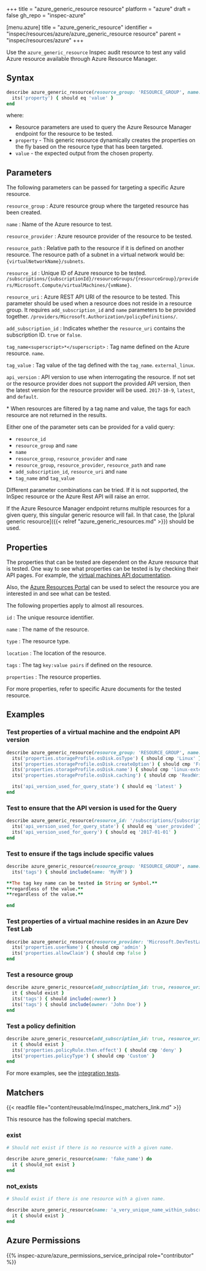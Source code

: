+++
title = "azure_generic_resource resource"
platform = "azure"
draft = false
gh_repo = "inspec-azure"

[menu.azure]
title = "azure_generic_resource"
identifier = "inspec/resources/azure/azure_generic_resource resource"
parent = "inspec/resources/azure"
+++

Use the `azure_generic_resource` Inspec audit resource to test any valid Azure resource available through Azure Resource Manager.

## Syntax

```ruby
describe azure_generic_resource(resource_group: 'RESOURCE_GROUP', name: 'NAME') do
  its('property') { should eq 'value' }
end
```

where:

- Resource parameters are used to query the Azure Resource Manager endpoint for the resource to be tested.
- `property` - This generic resource dynamically creates the properties on the fly based on the resource type that has been targeted.
- `value` - the expected output from the chosen property.

## Parameters

The following parameters can be passed for targeting a specific Azure resource.

`resource_group`
: Azure resource group where the targeted resource has been created.

`name`
: Name of the Azure resource to test.

`resource_provider`
: Azure resource provider of the resource to be tested.

`resource_path`
: Relative path to the resource if it is defined on another resource. The resource path of a subnet in a virtual network would be: `{virtualNetworkName}/subnets`.

`resource_id`
: Unique ID of Azure resource to be tested. `/subscriptions/{subscriptionId}/resourceGroups/{resourceGroup}/providers/Microsoft.Compute/virtualMachines/{vmName}`.

`resource_uri`
: Azure REST API URI of the resource to be tested. This parameter should be used when a resource does not reside in a resource group. It requires `add_subscription_id` and `name` parameters to be provided together. `/providers/Microsoft.Authorization/policyDefinitions/`.

`add_subscription_id`
: Indicates whether the `resource_uri` contains the subscription ID. `true` or `false`.

`tag_name<superscript>*</superscript>`
: Tag name defined on the Azure resource. `name`.

`tag_value`
: Tag value of the tag defined with the `tag_name`. `external_linux`.

`api_version`
: API version to use when interrogating the resource. If not set or the resource provider does not support the provided API version, then the latest version for the resource provider will be used. `2017-10-9`, `latest`, and `default`.

<superscript>*</superscript> When resources are filtered by a tag name and value, the tags for each resource are not returned in the results.

Either one of the parameter sets can be provided for a valid query:

- `resource_id`
- `resource_group` and `name`
- `name`
- `resource_group`, `resource_provider` and `name`
- `resource_group`, `resource_provider`, `resource_path` and `name`
- `add_subscription_id`, `resource_uri` and `name`
- `tag_name` and `tag_value`

Different parameter combinations can be tried. If it is not supported, the InSpec resource or the Azure Rest API will raise an error.

If the Azure Resource Manager endpoint returns multiple resources for a given query, this singular generic resource will fail. In that case, the [plural generic resource]({{< relref "azure_generic_resources.md" >}}) should be used.

## Properties

The properties that can be tested are dependent on the Azure resource that is tested. One way to see what properties can be tested is by checking their API pages. For example, the [virtual machines API documentation](https://docs.microsoft.com/en-us/rest/api/compute/virtualmachines/get).

Also, the [Azure Resources Portal](https://resources.azure.com) can be used to select the resource you are interested in and see what can be tested.

The following properties apply to almost all resources.

`id`
: The unique resource identifier.

`name`
: The name of the resource.

`type`
: The resource type.

`location`
: The location of the resource.

`tags`
: The tag `key:value pairs` if defined on the resource.

`properties`
: The resource properties.

For more properties, refer to specific Azure documents for the tested resource.

## Examples

### Test properties of a virtual machine and the endpoint API version

```ruby
describe azure_generic_resource(resource_group: 'RESOURCE_GROUP', name: 'NAME') do
  its('properties.storageProfile.osDisk.osType') { should cmp 'Linux' }
  its('properties.storageProfile.osDisk.createOption') { should cmp 'FromImage' }
  its('properties.storageProfile.osDisk.name') { should cmp 'linux-external-osdisk' }
  its('properties.storageProfile.osDisk.caching') { should cmp 'ReadWrite' }

  its('api_version_used_for_query_state') { should eq 'latest' }
end
```

### Test to ensure that the API version is used for the Query

```ruby
describe azure_generic_resource(resource_id: '/subscriptions/{subscriptionId}/resourceGroups/{resourceGroup}/providers/Microsoft.Compute/virtualMachines/{vmName}', api_version: '2017-01-01') do
  its('api_version_used_for_query_state') { should eq 'user_provided' }
  its('api_version_used_for_query') { should eq '2017-01-01' }
end
```

### Test to ensure if the tags include specific values

```ruby
describe azure_generic_resource(resource_group: 'RESOURCE_GROUP', name: 'NAME') do
  its('tags') { should include(name: 'MyVM') }

**The tag key name can be tested in String or Symbol.**
**regardless of the value.**
**regardless of the value.**

end
```

### Test properties of a virtual machine resides in an Azure Dev Test Lab

```ruby
describe azure_generic_resource(resource_provider: 'Microsoft.DevTestLab/labs', resource_path: '{labName}/virtualmachines', resource_group: 'RESOURCE_GROUP', name: 'NAME') do
  its('properties.userName') { should cmp 'admin' }
  its('properties.allowClaim') { should cmp false }
end
```

### Test a resource group

```ruby
describe azure_generic_resource(add_subscription_id: true, resource_uri: '/resourcegroups/', name: 'RESOURCE_GROUP') do
  it { should exist }
  its('tags') { should include(:owner) }
  its('tags') { should include(owner: 'John Doe') }
end
```

### Test a policy definition

```ruby
describe azure_generic_resource(add_subscription_id: true, resource_uri: 'providers/Microsoft.Authorization/policyDefinitions', name: 'POLICY') do
  it { should exist }
  its('properties.policyRule.then.effect') { should cmp 'deny' }
  its('properties.policyType') { should cmp 'Custom' }
end
```

For more examples, see the [integration tests](https://github.com/inspec/inspec-azure/blob/main/test/integration/verify/controls/azure_generic_resource.rb).

## Matchers

{{< readfile file="content/reusable/md/inspec_matchers_link.md" >}}

This resource has the following special matchers.

### exist

```ruby
# Should not exist if there is no resource with a given name.

describe azure_generic_resource(name: 'fake_name') do
  it { should_not exist }
end
```

### not_exists

```ruby
# Should exist if there is one resource with a given name.

describe azure_generic_resource(name: 'a_very_unique_name_within_subscription') do
  it { should exist }
end
```

## Azure Permissions

{{% inspec-azure/azure_permissions_service_principal role="contributor" %}}
